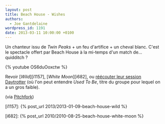 ```yaml
---
layout: post
title: Beach House - Wishes
authors:
  - Joe Gantdelaine
wordpress_id: 1191
date: 2013-03-11 10:00:00 +0100
---
```


Un chanteur issu de _Twin Peaks_ + un feu d'artifice + un cheval blanc. C'est le
spectacle offert par Beach House à la mi-temps d'un match de… quidditch ?

{% youtube OS6duOoxctw %}

Revoir [_Wild_][i1157], [_White Moon_][i682], ou
[réécouter leur session Daytrotter](br126) (où l'on peut entendre _Used To Be_,
titre du groupe pour lequel on a un gros faible).

(via
[Pitchfork](http://pitchfork.com/news/49829-watch-the-surreal-beach-house-video-for-wishes-directed-by-eric-wareheim-and-starring-ray-wise/))

[i1157]: {% post_url 2013/2013-01-09-beach-house-wild %}

[i682]: {% post_url 2010/2010-08-25-beach-house-white-moon %}

